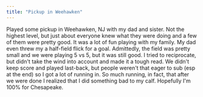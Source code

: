 ```yaml
---
title: "Pickup in Weehawken"
---
```


Played some pickup in Weehawken, NJ with my dad and sister. Not the highest level, but just about everyone knew what they were doing and a few of them were pretty good. It was a lot of fun playing with my family. My dad even threw my a half-field flick for a goal. Admittedly, the field was pretty small and we were playing 5 vs 5, but it was still good. I tried to reciprocate, but didn't take the wind into account and made it a tough read. We didn't keep score and played last-back, but people weren't that eager to sub (esp at the end) so I got a lot of running in. So much running, in fact, that after we were done I realized that I did something bad to my calf. Hopefully I'm 100% for Chesapeake.
